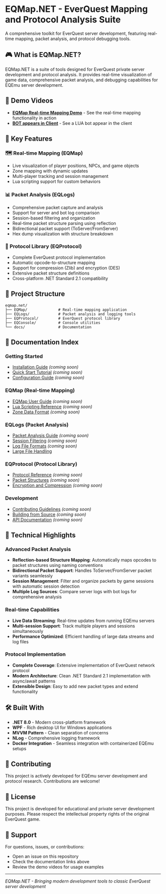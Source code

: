 # EQMap.NET - EverQuest Mapping and Protocol Analysis Suite

A comprehensive toolkit for EverQuest server development, featuring real-time mapping, packet analysis, and protocol debugging tools.

## 🎮 What is EQMap.NET?

EQMap.NET is a suite of tools designed for EverQuest private server development and protocol analysis. It provides real-time visualization of game data, comprehensive packet analysis, and debugging capabilities for EQEmu server development.

## 🎥 Demo Videos

- **[EQMap Real-time Mapping Demo](https://www.youtube.com/watch?v=eosSt0Vvpjk)** - See the real-time mapping functionality in action
- **[BOT appears in Client](https://www.youtube.com/watch?v=-uP2zkLXSPw)** - See a LUA bot appear in the client

## 🚀 Key Features

### 🗺️ Real-time Mapping (EQMap)
- Live visualization of player positions, NPCs, and game objects
- Zone mapping with dynamic updates
- Multi-player tracking and session management
- Lua scripting support for custom behaviors

### 📊 Packet Analysis (EQLogs)
- Comprehensive packet capture and analysis
- Support for server and bot log comparison
- Session-based filtering and organization
- Real-time packet structure parsing using reflection
- Bidirectional packet support (ToServer/FromServer)
- Hex dump visualization with structure breakdown

### 🔧 Protocol Library (EQProtocol)
- Complete EverQuest protocol implementation
- Automatic opcode-to-structure mapping
- Support for compression (Zlib) and encryption (DES)
- Extensive packet structure definitions
- Cross-platform .NET Standard 2.1 compatibility

## 📁 Project Structure

```
eqmap.net/
├── EQMap/              # Real-time mapping application
├── EQLogs/             # Packet analysis and logging tools
├── EQProtocol/         # EverQuest protocol library
├── EQConsole/          # Console utilities
└── docs/               # Documentation
```

## 📖 Documentation Index

### Getting Started
- [Installation Guide](docs/INSTALLATION.md) *(coming soon)*
- [Quick Start Tutorial](docs/QUICKSTART.md) *(coming soon)*
- [Configuration Guide](docs/CONFIGURATION.md) *(coming soon)*

### EQMap (Real-time Mapping)
- [EQMap User Guide](docs/eqmap/USER_GUIDE.md) *(coming soon)*
- [Lua Scripting Reference](docs/eqmap/LUA_SCRIPTING.md) *(coming soon)*
- [Zone Data Format](docs/eqmap/ZONE_FORMAT.md) *(coming soon)*

### EQLogs (Packet Analysis)
- [Packet Analysis Guide](docs/eqlogs/PACKET_ANALYSIS.md) *(coming soon)*
- [Session Filtering](docs/eqlogs/SESSION_FILTERING.md) *(coming soon)*
- [Log File Formats](docs/eqlogs/LOG_FORMATS.md) *(coming soon)*
- [Large File Handling](LARGE_LOG_FILE_SOLUTION.md)

### EQProtocol (Protocol Library)
- [Protocol Reference](docs/eqprotocol/PROTOCOL_REFERENCE.md) *(coming soon)*
- [Packet Structures](docs/eqprotocol/PACKET_STRUCTURES.md) *(coming soon)*
- [Encryption and Compression](docs/eqprotocol/ENCRYPTION.md) *(coming soon)*

### Development
- [Contributing Guidelines](docs/CONTRIBUTING.md) *(coming soon)*
- [Building from Source](docs/BUILD_GUIDE.md) *(coming soon)*
- [API Documentation](docs/API_REFERENCE.md) *(coming soon)*

## 🔧 Technical Highlights

### Advanced Packet Analysis
- **Reflection-based Structure Mapping**: Automatically maps opcodes to packet structures using naming conventions
- **Bidirectional Packet Support**: Handles ToServer/FromServer packet variants seamlessly
- **Session Management**: Filter and organize packets by game sessions with automatic session detection
- **Multiple Log Sources**: Compare server logs with bot logs for comprehensive analysis

### Real-time Capabilities
- **Live Data Streaming**: Real-time updates from running EQEmu servers
- **Multi-session Support**: Track multiple players and sessions simultaneously
- **Performance Optimized**: Efficient handling of large data streams and log files

### Protocol Implementation
- **Complete Coverage**: Extensive implementation of EverQuest network protocol
- **Modern Architecture**: Clean .NET Standard 2.1 implementation with async/await patterns
- **Extensible Design**: Easy to add new packet types and extend functionality

## 🛠️ Built With

- **.NET 8.0** - Modern cross-platform framework
- **WPF** - Rich desktop UI for Windows applications
- **MVVM Pattern** - Clean separation of concerns
- **NLog** - Comprehensive logging framework
- **Docker Integration** - Seamless integration with containerized EQEmu setups

## 🤝 Contributing

This project is actively developed for EQEmu server development and protocol research. Contributions are welcome!

## 📄 License

This project is developed for educational and private server development purposes. Please respect the intellectual property rights of the original EverQuest game.

## 🙋 Support

For questions, issues, or contributions:
- Open an issue on this repository
- Check the documentation links above
- Review the demo videos for usage examples

---

*EQMap.NET - Bringing modern development tools to classic EverQuest server development*